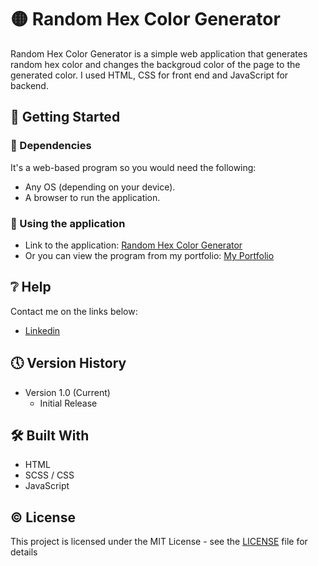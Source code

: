 # 🟡 Random Hex Color Generator

Random Hex Color Generator is a simple web application that generates random hex color and changes the backgroud color of the page to the generated color. I used HTML, CSS for front end and JavaScript for backend.

## 🔧 Getting Started

### 📍 Dependencies

It's a web-based program so you would need the following:

* Any OS (depending on your device).
* A browser to run the application.

### 📍 Using the application

* Link to the application: [Random Hex Color Generator](https://imaginative-lamington-4aabb8.netlify.app/)
* Or you can view the program from my portfolio: [My Portfolio](https://saimcode.github.io/myportfolio/)

## ❔ Help

Contact me on the links below:
* [Linkedin](https://www.linkedin.com/in/saim-qureshi-703060234?original_referer=https%3A%2F%2Fsaimcode.github.io%2F)

## 🕔 Version History

* Version 1.0 (Current)
    * Initial Release

## 🛠 Built With

* HTML
* SCSS / CSS
* JavaScript

## ©️ License

This project is licensed under the MIT License - see the [LICENSE](license) file for details
